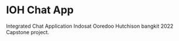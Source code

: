 # IOH Chat App

Integrated Chat Application Indosat Ooredoo Hutchison bangkit 2022 Capstone project.
